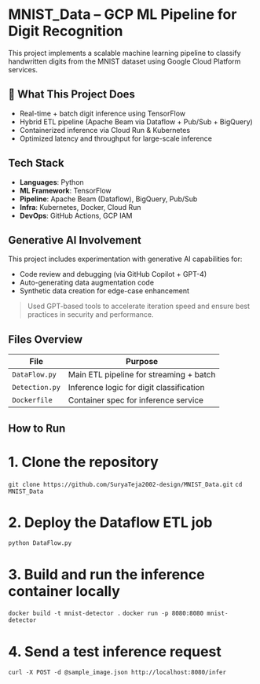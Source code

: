 # MNIST_Data – GCP ML Pipeline for Digit Recognition

This project implements a scalable machine learning pipeline to classify handwritten digits from the MNIST dataset using Google Cloud Platform services.

## 🚀 What This Project Does

- Real-time + batch digit inference using TensorFlow
- Hybrid ETL pipeline (Apache Beam via Dataflow + Pub/Sub + BigQuery)
- Containerized inference via Cloud Run & Kubernetes
- Optimized latency and throughput for large-scale inference

##  Tech Stack

- **Languages**: Python
- **ML Framework**: TensorFlow
- **Pipeline**: Apache Beam (Dataflow), BigQuery, Pub/Sub
- **Infra**: Kubernetes, Docker, Cloud Run
- **DevOps**: GitHub Actions, GCP IAM

##  Generative AI Involvement

This project includes experimentation with generative AI capabilities for:
- Code review and debugging (via GitHub Copilot + GPT-4)
- Auto-generating data augmentation code
- Synthetic data creation for edge-case enhancement

> Used GPT-based tools to accelerate iteration speed and ensure best practices in security and performance.

##  Files Overview

| File | Purpose |
|------|---------|
| `DataFlow.py` | Main ETL pipeline for streaming + batch |
| `Detection.py` | Inference logic for digit classification |
| `Dockerfile` | Container spec for inference service |

##  How to Run
# 1. Clone the repository
```git clone https://github.com/SuryaTeja2002-design/MNIST_Data.git```
```cd MNIST_Data```

# 2. Deploy the Dataflow ETL job
```python DataFlow.py```

# 3. Build and run the inference container locally
```docker build -t mnist-detector .```
```docker run -p 8080:8080 mnist-detector```

# 4. Send a test inference request
```curl -X POST -d @sample_image.json http://localhost:8080/infer```


